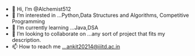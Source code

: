 - 👋 Hi, I’m @Alchemist512
- 👀 I’m interested in ...Python,Data Structures and Algorithms, Competitive Programming
- 🌱 I’m currently learning ...Java,DSA
- 💞️ I’m looking to collaborate on ...any sort of project that fits my description.
- 📫 How to reach me ...ankit20214@iiitd.ac.in

<!---
Alchemist512/Alchemist512 is a ✨ special ✨ repository because its `README.md` (this file) appears on your GitHub profile.
You can click the Preview link to take a look at your changes.
--->
